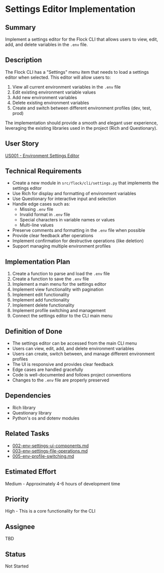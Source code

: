 # Settings Editor Implementation

## Summary
Implement a settings editor for the Flock CLI that allows users to view, edit, add, and delete variables in the `.env` file.

## Description
The Flock CLI has a "Settings" menu item that needs to load a settings editor when selected. This editor will allow users to:
1. View all current environment variables in the `.env` file
2. Edit existing environment variable values
3. Add new environment variables
4. Delete existing environment variables
5. Create and switch between different environment profiles (dev, test, prod)

The implementation should provide a smooth and elegant user experience, leveraging the existing libraries used in the project (Rich and Questionary).

## User Story
[US001 - Environment Settings Editor](../userstories/US001-Settings-Editor.md)

## Technical Requirements
- Create a new module in `src/flock/cli/settings.py` that implements the settings editor
- Use Rich for display and formatting of environment variables
- Use Questionary for interactive input and selection
- Handle edge cases such as:
  - Missing `.env` file
  - Invalid format in `.env` file
  - Special characters in variable names or values
  - Multi-line values
- Preserve comments and formatting in the `.env` file when possible
- Provide clear feedback after operations
- Implement confirmation for destructive operations (like deletion)
- Support managing multiple environment profiles

## Implementation Plan
1. Create a function to parse and load the `.env` file
2. Create a function to save the `.env` file
3. Implement a main menu for the settings editor
4. Implement view functionality with pagination
5. Implement edit functionality
6. Implement add functionality
7. Implement delete functionality
8. Implement profile switching and management
9. Connect the settings editor to the CLI main menu

## Definition of Done
- The settings editor can be accessed from the main CLI menu
- Users can view, edit, add, and delete environment variables
- Users can create, switch between, and manage different environment profiles
- The UI is responsive and provides clear feedback
- Edge cases are handled gracefully
- Code is well-documented and follows project conventions
- Changes to the `.env` file are properly preserved

## Dependencies
- Rich library
- Questionary library
- Python's os and dotenv modules

## Related Tasks
- [002-env-settings-ui-components.md](002-env-settings-ui-components.md)
- [003-env-settings-file-operations.md](003-env-settings-file-operations.md)
- [005-env-profile-switching.md](005-env-profile-switching.md)

## Estimated Effort
Medium - Approximately 4-6 hours of development time

## Priority
High - This is a core functionality for the CLI

## Assignee
TBD

## Status
Not Started 